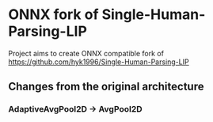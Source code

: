 # ONNX fork of Single-Human-Parsing-LIP
Project aims to create ONNX compatible fork of https://github.com/hyk1996/Single-Human-Parsing-LIP

## Changes from the original architecture

### AdaptiveAvgPool2D -> AvgPool2D
